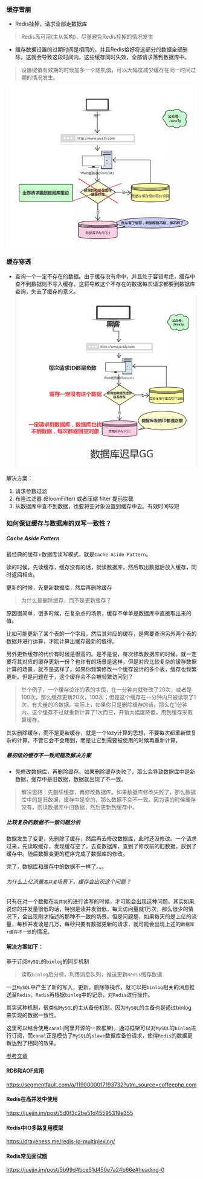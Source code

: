 ### 缓存雪崩

- Redis挂掉，请求全部走数据库
> Redis高可用(主从架构)，尽量避免Redis挂掉的情况发生

- 缓存数据设置的过期时间是相同的，并且Redis恰好将这部分的数据全部删除。这就会导致这段时间内，这些缓存同时失效，全部请求落到数据库中。
> 设置键值有效期的时候加多一个随机值，可以大幅度减少缓存在同一时间过期的情况发生。


![](assets/markdown-img-paste-20190917215802997.png)

### 缓存穿透

- 查询一个一定不存在的数据。由于缓存没有命中，并且处于容错考虑，缓存中查不到数据则不写入缓存，这将导致这个不存在的数据每次请求都要到数据库查询，失去了缓存的意义。
 ![](assets/markdown-img-paste-20190917214835686.png)

解决方案：

1. 请求参数过滤
2. 布隆过滤器 (BloomFilter) 或者压缩 filter 提前拦截
3. 从数据库中查不到数据，也要将空对象设置到缓存中去。有效时间较短


### 如何保证缓存与数据库的双写一致性？

##### Cache Aside Pattern

最经典的缓存+数据库读写模式，就是`Cache Aside Pattern`。

读的时候，先读缓存，缓存没有的话，就读数据库，然后取出数据后放入缓存，同时返回相应。

更新的时候，先更新数据库，然后再删除缓存

> 为什么是删除缓存，而不是更新缓存？

原因很简单，很多时候，在复杂点的场景，缓存不单单是数据库中直接取出来的值。

比如可能更新了某个表的一个字段，然后其对应的缓存，是需要查询另外两个表的数据并进行运算，才能计算出缓存最新的值得。

另外更新缓存的代价有时候是很高的。是不是说，每次修改数据库的时候，就一定要将其对应的缓存更新一份？也许有的场景是这样，但是对应比较复杂的缓存数据计算的场景，就不是这样了。如果你频繁修改一个缓存设计的多个表，缓存也频繁更新。但是问题在于，这个缓存会不会被频繁访问到？

> 举个例子，一个缓存设计的表的字段，在一分钟内就修改了20次，或者是100次，那么缓存更新20次，100次；但是这个缓存在一分钟内只被读取了1次，有大量的冷数据。实际上，如果你只是删除缓存的话，那么在1分钟内，这个缓存不过就重新计算了1次而已，开销大幅度降低，用到缓存采取算缓存。

其实删除缓存，而不是更新缓存，就是一个lazy计算的思想，不要每次都重新做复杂的计算，不管它会不会用到，而是让它到需要被使用的时候再重新计算。

##### 最初级的缓存不一致问题及解决方案

- 先修改数据库，再删除缓存。如果删除缓存失败了，那么会导致数据库中是新数据，缓存中是旧数据，数据就出现了不一致。

> 解决思路：先删除缓存，再修改数据库。如果数据库修改失败了，那么数据库中的是旧数据，缓存中是空的，那么数据不会不一致。因为读的时候缓存没有，则读数据库中旧数据，然后更新到缓存中。

##### 比较复杂的数据不一致问题分析

数据发生了变更，先删除了缓存，然后再去修改数据库，此时还没修改。一个请求过来，先读取缓存，发现缓存空了，去查数据库，查到了修改前的旧数据，放到了缓存中。随后数据变更的程序完成了数据库的修改。

完了，数据库和缓存中的数据不一样了。。。

###### 为什么上亿流量`高并发`场景下，缓存会出现这个问题？

只有在对一个数据在`高并发`的进行读写的时候，才可能会出现这种问题。其实如果说你的并发量很低的话，特别是读并发很低，每天访问量就1万次，那么很少的情况下，会出现刚才描述的那种不一致的场景。但是问题是，如果每天的是上亿的流量，每秒并发读是几万，每秒只要有数据更新的请求，就可能会出现上述的`数据库+缓存不一致`的情况。

#### 解决方案如下：

基于订阅`MySQL`的`binlog`的同步机制

> 读取`binlog`后分析，利用消息队列，推送更新`Redis`缓存数据

一旦`MySQL`中产生了新的写入，更新，删除等操作，就可以把`binlog`相关的消息推送至`Redis`，`Redis`再根据`binlog`中的记录，对`Redis`进行操作。

其实这种机制，很类似`MySQL`的主从备份机制，因为`MySQL`的主备也是通过binlog来实现的数据一致性。

这里可以结合使用`canal`(阿里开源的一款框架)，通过框架可以对`MySQL`的`binlog`进行订阅，而`canal`正是模仿了`MySQL`的`slave`数据库备份请求，使得`Redis`的数据更新达到了相同的效果。

[参考文章](https://www.cnblogs.com/hunna/p/11942688.html)

#### RDB和AOF应用
https://segmentfault.com/a/1190000017193732?utm_source=coffeephp.com

#### Redis在高并发中使用

https://juejin.im/post/5d0f3c2be51d45595319e355

#### Redis中IO多路复用模型

https://draveness.me/redis-io-multiplexing/


#### Redis常见面试题

https://juejin.im/post/5b99d4bce51d450e7a24b66e#heading-0
